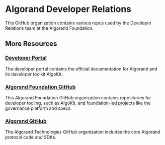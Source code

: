 # Algorand Developer Relations

This GitHub organization contains various repos used by the Developer Relations team at the Algorand Foundation.

## More Resources

### [Developer Portal](https://dev.algorand.co)

The developer portal contains the official documentation for Algorand and its developer toolkit AlgoKit.

### [Algorand Foundation GitHub](https://github.com/algorandfoundation)

This Algorand Foundation GitHub organization contains repositories for developer tooling, such as AlgoKit, and foundation-led projects like the governance platform and specs.

### [Algorand GitHub](https://github.com/algorand)

The Algorand Technologies GitHub organization includes the core Algorand protocol code and SDKs.
